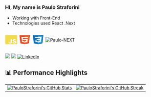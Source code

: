 ### HI, My name is Paulo Straforini

- Working with Front-End
- Technologies used React .Next

<div style="display: inline_block"><br>
  <img align="center" alt="Paulo-Js" height="30" width="40" src="https://raw.githubusercontent.com/devicons/devicon/master/icons/javascript/javascript-plain.svg">
  <img align="center" alt="Paulo-HTML" height="30" width="40" src="https://raw.githubusercontent.com/devicons/devicon/master/icons/html5/html5-original.svg">
  <img align="center" alt="Paulo-CSS" height="30" width="40" src="https://raw.githubusercontent.com/devicons/devicon/master/icons/css3/css3-original.svg">
  <img align="center" alt="Paulo-NEXT" height="30" width="40" src="https://cdn.jsdelivr.net/gh/devicons/devicon@latest/icons/nextjs/nextjs-original.svg">  
  
</div>
  
  ##
 
<div> 
  <a href="https://instagram.com/paulos_str" target="_blank"><img src="https://img.shields.io/badge/-Instagram-%23E4405F?style=for-the-badge&logo=instagram&logoColor=white" target="_blank"></a>
  <a href = "paulostraforini@gmail.com"><img src="https://img.shields.io/badge/-Gmail-%23333?style=for-the-badge&logo=gmail&logoColor=white" target="_blank"></a>
 <a href="https://www.linkedin.com/in/paulo-octavio-de-oliveira-straforini-b257a31a8/" target="_blank">
  <img src="https://img.shields.io/badge/-LinkedIn-%230077B5?style=for-the-badge&logo=linkedin&logoColor=white" alt="LinkedIn">
</a>

<div class="section highlights">
            <h2>📊 Performance Highlights</h2>
            <table>
                <tr>
                    <td>
                        <a href="https://github.com/PauloStraforini">
                            <img src="https://github-readme-stats.vercel.app/api?username=PauloStraforini&show_icons=true&theme=vision-friendly-dark" alt="PauloStraforini's GitHub Stats">
                        </a>
                    </td>
                    <td>
                        <a href="https://github.com/PauloStraforini">
                            <img src="https://github-readme-streak-stats.herokuapp.com/?user=PauloStraforini&theme=vision-friendly-dark" alt="PauloStraforini's GitHub Streak">
                        </a>
                    </td>
                </tr>
            </table>
        </div>
  
</div>

